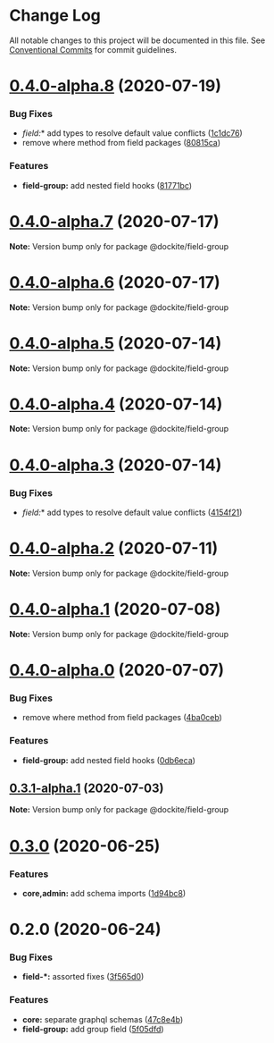 # Change Log

All notable changes to this project will be documented in this file.
See [Conventional Commits](https://conventionalcommits.org) for commit guidelines.

# [0.4.0-alpha.8](https://github.com/dockite/dockite/compare/@dockite/field-group@0.3.0...@dockite/field-group@0.4.0-alpha.8) (2020-07-19)


### Bug Fixes

* **field*:** add types to resolve default value conflicts ([1c1dc76](https://github.com/dockite/dockite/commit/1c1dc76c3d1ec5b503b53192dd0ef32a5aacaf30))
* remove where method from field packages ([80815ca](https://github.com/dockite/dockite/commit/80815caeddf977c6e061ec4d0cc4805f5cd5d87a))


### Features

* **field-group:** add nested field hooks ([81771bc](https://github.com/dockite/dockite/commit/81771bc9f8d5c19f552ca9f5e9f552359a17935a))





# [0.4.0-alpha.7](https://github.com/dockite/dockite/compare/@dockite/field-group@0.4.0-alpha.6...@dockite/field-group@0.4.0-alpha.7) (2020-07-17)

**Note:** Version bump only for package @dockite/field-group





# [0.4.0-alpha.6](https://github.com/dockite/dockite/compare/@dockite/field-group@0.4.0-alpha.5...@dockite/field-group@0.4.0-alpha.6) (2020-07-17)

**Note:** Version bump only for package @dockite/field-group





# [0.4.0-alpha.5](https://github.com/dockite/dockite/compare/@dockite/field-group@0.4.0-alpha.4...@dockite/field-group@0.4.0-alpha.5) (2020-07-14)

**Note:** Version bump only for package @dockite/field-group





# [0.4.0-alpha.4](https://github.com/dockite/dockite/compare/@dockite/field-group@0.4.0-alpha.3...@dockite/field-group@0.4.0-alpha.4) (2020-07-14)

**Note:** Version bump only for package @dockite/field-group





# [0.4.0-alpha.3](https://github.com/dockite/dockite/compare/@dockite/field-group@0.4.0-alpha.2...@dockite/field-group@0.4.0-alpha.3) (2020-07-14)


### Bug Fixes

* **field*:** add types to resolve default value conflicts ([4154f21](https://github.com/dockite/dockite/commit/4154f213f0397aa133b385002cb64f97fd5a1da4))





# [0.4.0-alpha.2](https://github.com/dockite/dockite/compare/@dockite/field-group@0.4.0-alpha.1...@dockite/field-group@0.4.0-alpha.2) (2020-07-11)

**Note:** Version bump only for package @dockite/field-group





# [0.4.0-alpha.1](https://github.com/dockite/dockite/compare/@dockite/field-group@0.4.0-alpha.0...@dockite/field-group@0.4.0-alpha.1) (2020-07-08)

**Note:** Version bump only for package @dockite/field-group





# [0.4.0-alpha.0](https://github.com/dockite/dockite/compare/@dockite/field-group@0.3.0...@dockite/field-group@0.4.0-alpha.0) (2020-07-07)


### Bug Fixes

* remove where method from field packages ([4ba0ceb](https://github.com/dockite/dockite/commit/4ba0ceb0a97b4704a0be3d9637d6782bc5c4bc62))


### Features

* **field-group:** add nested field hooks ([0db6eca](https://github.com/dockite/dockite/commit/0db6ecaff7f3f883302b135bc88e3fb8639999aa))





## [0.3.1-alpha.1](https://github.com/dockite/dockite/compare/@dockite/field-group@0.3.0...@dockite/field-group@0.3.1-alpha.1) (2020-07-03)

**Note:** Version bump only for package @dockite/field-group





# [0.3.0](https://github.com/dockite/dockite/compare/@dockite/field-group@0.2.0...@dockite/field-group@0.3.0) (2020-06-25)


### Features

* **core,admin:** add schema imports ([1d94bc8](https://github.com/dockite/dockite/commit/1d94bc8eacfb6c28d5ddf000dd6f9a9b5bbd4456))





# 0.2.0 (2020-06-24)


### Bug Fixes

* **field-*:** assorted fixes ([3f565d0](https://github.com/dockite/dockite/commit/3f565d0c00301081f2468a90a022af3039c863bf))


### Features

* **core:** separate graphql schemas ([47c8e4b](https://github.com/dockite/dockite/commit/47c8e4bd6c30460d8d5f3c59311fee39f122a299))
* **field-group:** add group field ([5f05dfd](https://github.com/dockite/dockite/commit/5f05dfda7a00a5193d4cdd322b929d3cd27d95ac))

